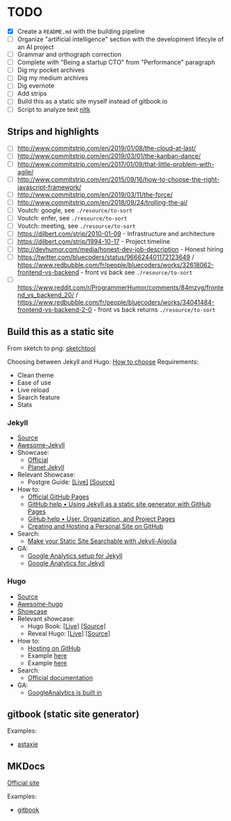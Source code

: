 # TODO

* [X] Create a `README.md` with the building pipeline
* [ ] Organize "artificial intelligence" section with the development lifecyle of an AI project
* [ ] Grammar and orthograph correction
* [ ] Complete with "Being a startup CTO" from "Performance" paragraph
* [ ] Dig my pocket archives
* [ ] Dig my medium archives
* [ ] Dig evernote
* [ ] Add strips
* [ ] Build this as a static site myself instead of gitbook.io
* [ ] Script to analyze text [nltk](https://www.datacamp.com/community/tutorials/text-analytics-beginners-nltk)

## Strips and highlights

* [ ] http://www.commitstrip.com/en/2019/01/08/the-cloud-at-last/
* [ ] http://www.commitstrip.com/en/2019/03/01/the-kanban-dance/
* [ ] http://www.commitstrip.com/en/2017/01/09/that-little-problem-with-agile/
* [ ] http://www.commitstrip.com/en/2015/09/16/how-to-choose-the-right-javascript-framework/
* [ ] http://www.commitstrip.com/en/2019/03/11/the-force/
* [ ] http://www.commitstrip.com/en/2018/09/24/trolling-the-ai/
* [ ] Voutch: google, see `./resource/to-sort`
* [ ] Voutch: enfer, see `./resource/to-sort`
* [ ] Voutch: meeting, see `./resource/to-sort`
* [ ] https://dilbert.com/strip/2010-01-09 - Infrastructure and architecture
* [ ] https://dilbert.com/strip/1994-10-17 - Project timeline
* [ ] http://devhumor.com/media/honest-dev-job-description - Honest hiring
* [ ] https://twitter.com/bluecoders/status/966624401172123649 / https://www.redbubble.com/fr/people/bluecoders/works/32618062-frontend-vs-backend - front vs back see `./resource/to-sort`
* [ ] https://www.reddit.com/r/ProgrammerHumor/comments/84mzyg/frontend_vs_backend_20/ / https://www.redbubble.com/fr/people/bluecoders/works/34041484-frontend-vs-backend-2-0 - front vs back returns `./resource/to-sort`

## Build this as a static site

From sketch to png: [sketchtool](https://developer.sketchapp.com/guides/sketchtool/)

Choosing between Jekyll and Hugo: [How to choose](https://www.techiediaries.com/jekyll-hugo-hexo/)
Requirements:

* Clean theme
* Ease of use
* Live reload
* Search feature
* Stats

### Jekyll

* [Source](https://github.com/jekyll/jekyll)
* [Awesome-Jekyll](https://github.com/planetjekyll/awesome-jekyll)
* Showcase:
  * [Official](https://github.com/collections/github-pages-examples)
  * [Planet Jekyll](http://planetjekyll.github.io/showcase/)
* Relevant Showcase:
  * Postgre Guide: [[Live]](http://postgresguide.com/) [[Source]](https://github.com/craigkerstiens/postgresguide.com)
* How to:
  * [Official GitHub Pages](https://pages.github.com/)
  * [GitHub help • Using Jekyll as a static site generator with GitHub Pages](https://help.github.com/en/articles/using-jekyll-as-a-static-site-generator-with-github-pages)
  * [GiHub help • User, Organization, and Project Pages](https://help.github.com/en/articles/user-organization-and-project-pages)
  * [Creating and Hosting a Personal Site on GitHub](http://jmcglone.com/guides/github-pages/)
* Search:
  * [Make your Static Site Searchable with Jekyll-Algolia](https://dev.to/adrienjoly/make-your-static-site-searchable-with-jekyll-algolia-edh)
* GA:
  * [Google Analytics setup for Jekyll](https://michaelsoolee.com/google-analytics-jekyll/)
  * [Google Analytics for Jekyll](https://desiredpersona.com/google-analytics-jekyll/)

### Hugo

* [Source](https://github.com/gohugoio/hugo)
* [Awesome-hugo](https://github.com/budparr/awesome-hugo)
* [Showcase](https://themes.gohugo.io/)
* Relevant showcase:
  * Hugo Book: [[Live]](https://themes.gohugo.io//theme/hugo-book/) [[Source]](https://themes.gohugo.io/hugo-book/)
  * Reveal Hugo: [[Live]](https://themes.gohugo.io/theme/reveal-hugo/#/) [[Source]](https://github.com/dzello/reveal-hugo)
* How to:
  * [Hosting on GitHub](https://gohugo.io/hosting-and-deployment/hosting-on-github/)
  * Example [here](https://github.com/shaform/pgh-guide)
  * Example [here](https://github.com/alex-shpak/hugo-book/tree/master/exampleSite/content)
* Search:
  * [Official documentation](https://gohugo.io/tools/search/)
* GA:
  * [GoogleAnalytics is built in](https://gohugo.io/templates/internal/#google-analytics)

## gitbook (static site generator)

Examples:

* [astaxie](https://astaxie.gitbooks.io/build-web-application-with-golang/content/en/01.4.html?q=test)

## MKDocs

[Official site](https://github.com/mkdocs/mkdocs)

Examples:

* [gitbook](https://gitlab.com/lramage/mkdocs-gitbook-theme)
